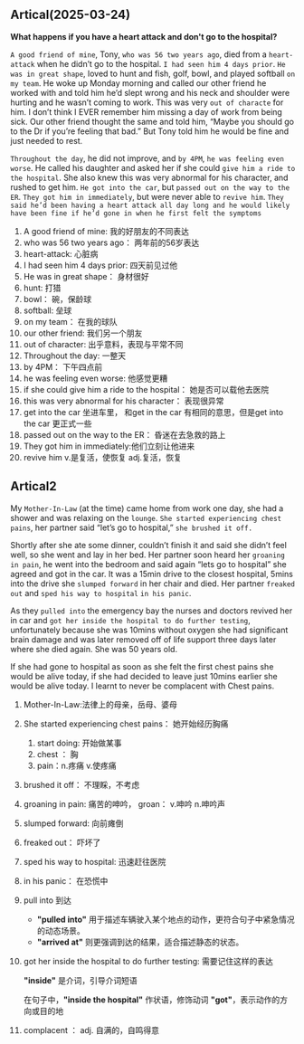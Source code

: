 ## Artical(2025-03-24)

**What happens if you have a heart attack and don't go to the hospital?**

`A good friend of mine`, Tony, `who was 56 two years ago`, died from a `heart-attack` when he didn’t go to the hospital. `I had seen him 4 days prior`. `He was in great shape`, loved to hunt and fish, golf, bowl, and played softball `on my team`. He woke up Monday morning and called our other friend he worked with and told him he’d slept wrong and his neck and shoulder were hurting and he wasn’t coming to work. This was very `out of characte` for him. I don’t think I EVER remember him missing a day of work from being sick. Our other friend thought the same and told him, “Maybe you should go to the Dr if you’re feeling that bad.” But Tony told him he would be fine and just needed to rest.

`Throughout the day`, he did not improve, and `by 4PM`, `he was feeling even worse`. He called his daughter and asked her if she could `give him a ride to the hospital`. She also knew this was very abnormal for his character, and rushed to get him. `He got into the car`, but `passed out on the way to the ER`. `They got him in immediately`, but were never able to `revive him`. `They said he’d been having a heart attack all day long and he would likely have been fine if he’d gone in when he first felt the symptoms`

1. A good friend of mine: 我的好朋友的不同表达
2. who was 56 two years ago： 两年前的56岁表达
3. heart-attack: 心脏病
4. I had seen him 4 days prior: 四天前见过他
5. He was in great shape： 身材很好
6. hunt: 打猎
7. bowl： 碗，保龄球
8. softball: 垒球
9. on my team： 在我的球队
10. our other friend: 我们另一个朋友
11. out of character: 出乎意料，表现与平常不同
12. Throughout the day: 一整天
13. by 4PM： 下午四点前
14. he was feeling even worse: 他感觉更糟
15. if she could give him a ride to the hospital： 她是否可以载他去医院
16. this was very abnormal for his character： 表现很异常
17. get into the car 坐进车里， 和get in the car 有相同的意思，但是get into the car 更正式一些
18. passed out on the way to the ER： 昏迷在去急救的路上
19. They got him in immediately:他们立刻让他进来
20. revive him v.是复活，使恢复 adj.复活，恢复

## Artical2

My `Mother-In-Law` (at the time) came home from work one day, she had a shower and was relaxing on the `lounge`. `She started experiencing chest pains`, her partner said “let’s go to hospital,” `she brushed it off.`

Shortly after she ate some dinner, couldn’t finish it and said she didn’t feel well, so she went and lay in her bed. Her partner soon heard her `groaning in pain`, he went into the bedroom and said again “lets go to hospital” she agreed and got in the car. It was a 15min drive to the closest hospital, 5mins into the drive she `slumped forward` in her chair and died. Her partner `freaked out` and `sped his way to hospital` `in his panic`.

As they `pulled into` the emergency bay the nurses and doctors revived her in car and `got her inside the hospital to do further testing`, unfortunately because she was 10mins without oxygen she had significant brain damage and was later removed off of life support three days later where she died again. She was 50 years old.

If she had gone to hospital as soon as she felt the first chest pains she would be alive today, if she had decided to leave just 10mins earlier she would be alive today. I learnt to never be complacent with Chest pains.

1. Mother-In-Law:法律上的母亲，岳母、婆母

2. She started experiencing chest pains： 她开始经历胸痛

   1. start doing: 开始做某事
   2. chest ： 胸
   3. pain：n.疼痛 v.使疼痛

3. brushed it off： 不理睬，不考虑

4. groaning in pain: 痛苦的呻吟， groan： v.呻吟 n.呻吟声

5. slumped forward: 向前瘫倒

6. freaked out： 吓坏了

7. sped his way to hospital: 迅速赶往医院

8. in his panic： 在恐慌中

9. pull into 到达

   - **"pulled into"** 用于描述车辆驶入某个地点的动作，更符合句子中紧急情况的动态场景。
   - **"arrived at"** 则更强调到达的结果，适合描述静态的状态。

10. got her inside the hospital to do further testing: 需要记住这样的表达

    **"inside"** 是介词，引导介词短语 

    在句子中，**"inside the hospital"** 作状语，修饰动词 **"got"**，表示动作的方向或目的地

11. complacent ： adj. 自满的，自鸣得意